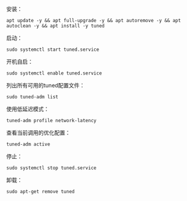 安装：
```
apt update -y && apt full-upgrade -y && apt autoremove -y && apt autoclean -y && apt install -y tuned
```

启动：
```
sudo systemctl start tuned.service
```

开机自启：
```
sudo systemctl enable tuned.service
```

列出所有可用的tuned配置文件：
```
sudo tuned-adm list
```

使用低延迟模式：

```
tuned-adm profile network-latency

```

查看当前调用的优化配置：
```
tuned-adm active
```

停止：
```
sudo systemctl stop tuned.service
```

卸载：
```
sudo apt-get remove tuned
